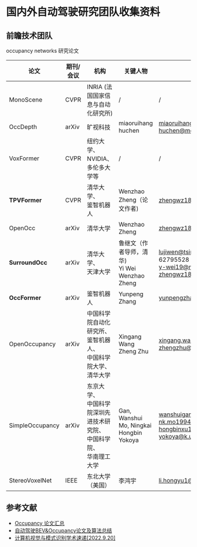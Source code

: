 # 国内外自动驾驶研究团队收集资料

## 前瞻技术团队

occupancy networks 研究论文

| 论文                  | 期刊/会议 | 机构                                                                               | 关键人物                                               | 联系方式                                                                                                      | 备注                                            |
| --------------------- | --------- | ---------------------------------------------------------------------------------- | ------------------------------------------------------ | ------------------------------------------------------------------------------------------------------------- | ----------------------------------------------- |
| MonoScene             | CVPR      | INRIA (法国国家信息与自动化研究所)                                                 | /                                                      | /                                                                                                             | 2022                                            |
| OccDepth              | arXiv     | 旷视科技                                                                           | miaoruihang<br />huchen                                | miaoruihang@megvii.com<br />huchen@megvii.com                                                                 | 2023                                            |
| VoxFormer             | CVPR      | 纽约大学、<br />NVIDIA、<br />多伦多大学等                                         | /                                                      | /                                                                                                             | 2023                                            |
| **TPVFormer**   | CVPR      | 清华大学、<br />鉴智机器人                                                         | Wenzhao Zheng（论文作者)                               | zhengwz18@mails.tsinghua.edu.cn                                                                               | 2023，https://wzzheng.net/                      |
| OpenOcc               | arXiv     | 清华大学                                                                           | Wenzhao Zheng                                          | zhengwz18@mails.tsinghua.edu.cn                                                                               | 2023，https://wzzheng.net/                      |
| **SurroundOcc** | arXiv     | 清华大学、<br />天津大学                                                           | 鲁继文（作者导师，清华)<br />Yi Wei<br />Wenzhao Zheng | lujiwen@tsinghua.edu.cn，010-62795528<br />y-wei19@mails.tsinghua.edu.cn<br />zhengwz18@mails.tsinghua.edu.cn | 2023，<br />TPVFormer系列的工作，<br />在其之后 |
| **OccFormer**   | arXiv     | 鉴智机器人                                                                         | Yunpeng Zhang                                          | yunpengzhang97@gmail.com                                                                                      | 2023                                            |
| OpenOccupancy         | arXiv     | 中国科学院自动化研究所、<br />鉴智机器人、<br />中国科学院大学、<br />清华大学     | Xingang Wang<br />Zheng Zhu                            | xingang.wang@ia.ac.cn<br />zhengzhu@ieee.org                                                                  | 2023                                            |
| SimpleOccupancy       | arXiv     | 东京大学、<br />中国科学院深圳先进技术研究院、<br />中国科学院、<br />华南理工大学 | Gan, Wanshui<br />Mo, Ningkai<br />Hongbin<br />Yokoya | wanshuigan@gmail.com<br />nk.mo19941001@gmail.com<br />hongbinxu1013@gmail.com<br />yokoya@k.u − tokyo.ac.jp | 2023                                            |
| StereoVoxelNet        | IEEE      | 东北大学（美国）                                                                   | 李鸿宇                                                 | li.hongyu1@northeastern.edu                                                                                   | 2023                                            |

## 参考文献

* [Occupancy 论文汇总](https://zhuanlan.zhihu.com/p/620907153)
* [自动驾驶BEV&amp;Occupancy论文及算法总结](https://zhuanlan.zhihu.com/p/624241501)
* [计算机视觉与模式识别学术速递[2022.9.20]](https://zhuanlan.zhihu.com/p/566275828)
